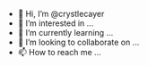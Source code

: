 - 👋 Hi, I’m @crystlecayer
- 👀 I’m interested in ...
- 🌱 I’m currently learning ...
- 💞️ I’m looking to collaborate on ...
- 📫 How to reach me ...

<!---
crystlecayer/crystlecayer is a ✨ special ✨ repository because its `README.md` (this file) appears on your GitHub profile.
You can click the Preview link to take a look at your changes.
--->
